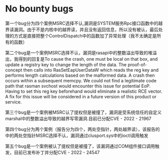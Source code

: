 # No bounty bugs

第一个bug分为四个案例MSRC选择不认,漏洞是SYSTEM服务Rpc接口函数中的越界读漏洞。由于不是内核中的越界读，并且没有返回信息，所以没有被认，最后处理的方式是直接把整个ControlDispatch中的函数加了异常处理（我不太确定是所有的函数）     

第二个bug是一个案例MSRC选择不认，漏洞是rasapi中的整数溢出导致的堆溢出，我得到的回复是To cause the crash, one must be local on that box, and update a registry key to change the length of the data. The proof-of-concept then calls into RasSetEapUserDataW which reads the reg key and performs length calculations based on the malformed data. A crash then occurs within a subsequent memcpy. We could not find a legitimate code path that rasman svchost would encounter this issue for potential EoP. Having to set this reg key beforehand would eliminate a realistic RCE vector.  A fix for this issue will be considered in a future version of this product or service.

第三个bug是一个案例被MSRC认了提权但是被撞了，漏洞是受系统信任的自定义marshal中的整数溢出导致的越界写零漏洞.目前已分配CVE - 2022 - 21967  

第四个bug分为两个案例（报告分为四个，两处空指针，两处越界读），该报告的中的两处空指针MSRC选择不认，漏洞通过clusport.sys中的ioctl调用触发  

第五个bug是一个案例被认了提权但是被撞了，该漏洞通过COM组件接口调用触发，目前已发布补丁并分配CVE - 2022 - 24547   
